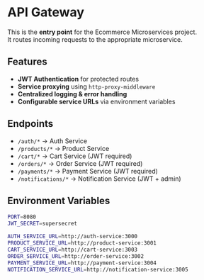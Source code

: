 # API Gateway

This is the **entry point** for the Ecommerce Microservices project.  
It routes incoming requests to the appropriate microservice.

## Features
- **JWT Authentication** for protected routes
- **Service proxying** using `http-proxy-middleware`
- **Centralized logging & error handling**
- **Configurable service URLs** via environment variables

## Endpoints
- `/auth/*` → Auth Service
- `/products/*` → Product Service
- `/cart/*` → Cart Service (JWT required)
- `/orders/*` → Order Service (JWT required)
- `/payments/*` → Payment Service (JWT required)
- `/notifications/*` → Notification Service (JWT + admin)

## Environment Variables
```bash
PORT=8080
JWT_SECRET=supersecret

AUTH_SERVICE_URL=http://auth-service:3000
PRODUCT_SERVICE_URL=http://product-service:3001
CART_SERVICE_URL=http://cart-service:3003
ORDER_SERVICE_URL=http://order-service:3002
PAYMENT_SERVICE_URL=http://payment-service:3004
NOTIFICATION_SERVICE_URL=http://notification-service:3005
